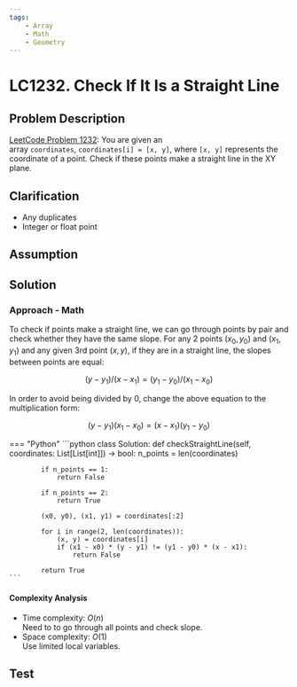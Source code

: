 ```yaml
---
tags:
    - Array
	- Math
	- Geometry
---
```


# LC1232. Check If It Is a Straight Line
## Problem Description
[LeetCode Problem 1232](https://leetcode.com/problems/check-if-it-is-a-straight-line/): You are given an array `coordinates`, `coordinates[i] = [x, y]`, where `[x, y]` represents the coordinate of a point. Check if these points make a straight line in the XY plane.

## Clarification
- Any duplicates
- Integer or float point

## Assumption

## Solution
### Approach - Math
To check if points make a straight line, we can go through points by pair and check whether they have the same slope. For any 2 points $(x_0, y_0)$ and $(x_1, y_1)$ and any given 3rd point $(x, y)$, if they are in a straight line, the slopes between points are equal:

$$ (y - y_1) / (x - x_1) = (y_1 - y_0) / (x_1 - x_0) \tag{1.1}$$

In order to avoid being divided by 0, change the above equation to the multiplication form:

$$ (y - y_1) (x_1 - x_0) = (x - x_1) (y_1 - y_0) $$

=== "Python"
	```python
	class Solution:
		def checkStraightLine(self, coordinates: List[List[int]]) -> bool:
			n_points = len(coordinates)

			if n_points == 1:
				return False

			if n_points == 2:
				return True

			(x0, y0), (x1, y1) = coordinates[:2]

			for i in range(2, len(coordinates)):
				(x, y) = coordinates[i]
				if (x1 - x0) * (y - y1) != (y1 - y0) * (x - x1):
					return False

			return True
	```

#### Complexity Analysis
* Time complexity: $O(n)$  
	Need to to go through all points and check slope.
* Space complexity: $O(1)$  
	Use limited local variables. 

## Test